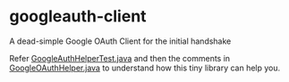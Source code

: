 # googleauth-client
A dead-simple Google OAuth Client for the initial handshake

Refer [GoogleAuthHelperTest.java](https://github.com/theomails/googleauth-client/blob/main/googleauth-client/src/test/java/net/progressit/googleauthclient/GoogleAuthHelperTest.java) and then the comments in [GoogleOAuthHelper.java](https://github.com/theomails/googleauth-client/blob/main/googleauth-client/src/main/java/net/progressit/googleauthclient/GoogleOAuthHelper.java) to understand how this tiny library can help you.
